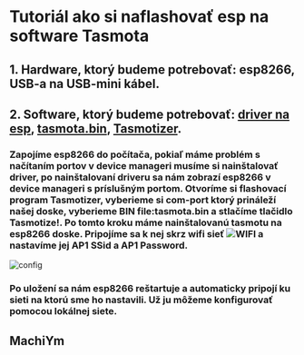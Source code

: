 # Tutoriál ako si naflashovať esp na software Tasmota
## 1. Hardware, ktorý budeme potrebovať: esp8266, USB-a na USB-mini kábel.
## 2. Software, ktorý budeme potrebovať: [driver na esp](https://www.driverscape.com/download "Driver download"), [tasmota.bin](http://ota.tasmota.com/tasmota/tasmota.bin "Download tamota.bin"), [Tasmotizer](https://github.com/tasmota/tasmotizer "Download Tasmotizer").
### Zapojíme esp8266 do počítača, pokiaľ máme problém s načítaním portov v device manageri musíme si nainštalovať driver, po nainštalovaní driveru sa nám zobrazí esp8266 v device manageri s príslušným portom. Otvoríme si flashovací program Tasmotizer, vyberieme si com-port ktorý prináleží našej doske, vyberieme BIN file:tasmota.bin a stlačíme tlačidlo Tasmotize!. Po tomto kroku máme nainštalovanú tasmotu na esp8266 doske. Pripojíme sa k nej skrz wifi sieť ![WIFI](https://tasmota.github.io/docs/_media/wificonfig2.jpg) a nastavíme jej AP1 SSid a AP1 Password.
![config](https://user-images.githubusercontent.com/5904370/68961890-a242c480-07d3-11ea-912f-b45464104f2c.png)






### Po uložení sa nám esp8266 reštartuje a automaticky pripojí ku sieti na ktorú sme ho nastavili. Už ju môžeme konfigurovať pomocou lokálnej siete. 
## MachiYm